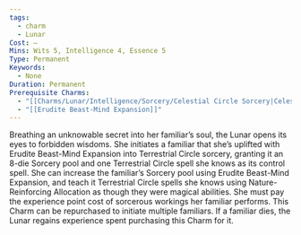 ```yaml
---
tags:
  - charm
  - Lunar
Cost: —
Mins: Wits 5, Intelligence 4, Essence 5
Type: Permanent
Keywords:
  - None
Duration: Permanent
Prerequisite Charms:
  - "[[Charms/Lunar/Intelligence/Sorcery/Celestial Circle Sorcery|Celestial Circle Sorcery]]"
  - "[[Erudite Beast-Mind Expansion]]"
---
```

Breathing an unknowable secret into her familiar’s soul, the Lunar opens its eyes to forbidden wisdoms. She initiates a familiar that she’s uplifted with Erudite Beast-Mind Expansion into Terrestrial Circle sorcery, granting it an 8-die Sorcery pool and one Terrestrial Circle spell she knows as its control spell. She can increase the familiar’s Sorcery pool using Erudite Beast-Mind Expansion, and teach it Terrestrial Circle spells she knows using Nature-Reinforcing Allocation as though they were magical abilities. She must pay the experience point cost of sorcerous workings her familiar performs. This Charm can be repurchased to initiate multiple familiars. If a familiar dies, the Lunar regains experience spent purchasing this Charm for it. 